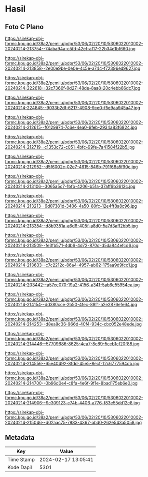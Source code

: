 # Hasil

## Foto C Plano

https://sirekap-obj-formc.kpu.go.id/38a2/pemilu/pdpr/53/06/02/20/10/5306022010002-20240214-213754--74aba94a-c5fd-42ef-af17-22b34e1bf660.jpg

https://sirekap-obj-formc.kpu.go.id/38a2/pemilu/pdpr/53/06/02/20/10/5306022010002-20240214-213858--2e00e9be-0e0e-4c5e-a744-f72396ed9627.jpg

https://sirekap-obj-formc.kpu.go.id/38a2/pemilu/pdpr/53/06/02/20/10/5306022010002-20240214-222618--32c7366f-0d27-48de-8aa8-20c4ebb66dc7.jpg

https://sirekap-obj-formc.kpu.go.id/38a2/pemilu/pdpr/53/06/02/20/10/5306022010002-20240214-224845--9033b2df-6217-4908-9ce0-f5e9aa945a47.jpg

https://sirekap-obj-formc.kpu.go.id/38a2/pemilu/pdpr/53/06/02/20/10/5306022010002-20240214-212615--f0129974-7c6e-4ea0-9feb-2934a83f6824.jpg

https://sirekap-obj-formc.kpu.go.id/38a2/pemilu/pdpr/53/06/02/20/10/5306022010002-20240214-212719--c1353c72-c051-4bfc-99fe-7a41584f22b5.jpg

https://sirekap-obj-formc.kpu.go.id/38a2/pemilu/pdpr/53/06/02/20/10/5306022010002-20240214-212952--d5f6002c-02e7-4615-846b-791f68a5f90c.jpg

https://sirekap-obj-formc.kpu.go.id/38a2/pemilu/pdpr/53/06/02/20/10/5306022010002-20240214-213106--3065a5c7-1bfb-4206-b51a-37aff9b3612c.jpg

https://sirekap-obj-formc.kpu.go.id/38a2/pemilu/pdpr/53/06/02/20/10/5306022010002-20240214-213213--6d07381d-3406-4a50-80fc-12e4ff8a8c96.jpg

https://sirekap-obj-formc.kpu.go.id/38a2/pemilu/pdpr/53/06/02/20/10/5306022010002-20240214-213354--d8b9351a-a6d6-405f-a8d0-5a7d3aff2bb5.jpg

https://sirekap-obj-formc.kpu.go.id/38a2/pemilu/pdpr/53/06/02/20/10/5306022010002-20240214-213509--fe3fb571-4db6-4d72-870d-d5da844efcd6.jpg

https://sirekap-obj-formc.kpu.go.id/38a2/pemilu/pdpr/53/06/02/20/10/5306022010002-20240214-213633--c7c2212c-86a4-4957-ab62-175aa9d9fcc1.jpg

https://sirekap-obj-formc.kpu.go.id/38a2/pemilu/pdpr/53/06/02/20/10/5306022010002-20240214-203442--a57ee070-19a2-4156-a341-5ab6e55954ca.jpg

https://sirekap-obj-formc.kpu.go.id/38a2/pemilu/pdpr/53/06/02/20/10/5306022010002-20240214-214154--dd380cce-2b50-4fec-88f1-a2e2876efe64.jpg

https://sirekap-obj-formc.kpu.go.id/38a2/pemilu/pdpr/53/06/02/20/10/5306022010002-20240214-214253--d8ea8c36-966d-40f4-934c-cbc052e48ede.jpg

https://sirekap-obj-formc.kpu.go.id/38a2/pemilu/pdpr/53/06/02/20/10/5306022010002-20240214-214446--57709686-8625-4ea7-8e89-5ccb1cf20f88.jpg

https://sirekap-obj-formc.kpu.go.id/38a2/pemilu/pdpr/53/06/02/20/10/5306022010002-20240214-214556--65e40492-8fdd-45e5-8ecf-12c6777594db.jpg

https://sirekap-obj-formc.kpu.go.id/38a2/pemilu/pdpr/53/06/02/20/10/5306022010002-20240214-214700--0b96d0e4-c8fa-4e6f-9f1e-8bad175eb6e0.jpg

https://sirekap-obj-formc.kpu.go.id/38a2/pemilu/pdpr/53/06/02/20/10/5306022010002-20240214-214906--9c309123-c74b-4406-a776-f83e55dd12c8.jpg

https://sirekap-obj-formc.kpu.go.id/38a2/pemilu/pdpr/53/06/02/20/10/5306022010002-20240214-215046--d02aac75-7883-4367-abd0-262e543a5058.jpg


## Metadata

| Key        | Value               |
| ---------- | ------------------- |
| Time Stamp | 2024-02-17 13:05:41 |
| Kode Dapil | 5301                |



